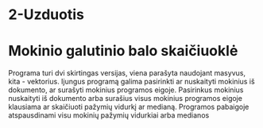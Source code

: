 # 2-Uzduotis
# Mokinio galutinio balo skaičiuoklė
Programa turi dvi skirtingas versijas, viena parašyta naudojant masyvus, kita - vektorius.
Ijungus programą galima pasirinkti ar nuskaityti mokinius iš dokumento, ar surašyti mokinius programos eigoje.
Pasirinkus mokinius nuskaityti iš dokumento arba surašius visus mokinius programos eigoje klausiama ar skaičiuoti pažymių vidurkį ar medianą.
Programos pabaigoje atspausdinami visu mokinių pažymių vidurkiai arba medianos

